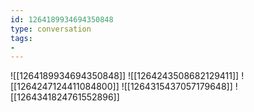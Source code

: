 ```yaml
---
id: 1264189934694350848
type: conversation
tags:
- 
---
```

![[1264189934694350848]]
![[1264243508682129411]]
![[1264247124411084800]]
![[1264315437057179648]]
![[1264341824761552896]]

